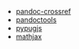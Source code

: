 * [pandoc-crossref](https://github.com/conda-forge/pandoc-crossref-feedstock)
* [pandoctools](https://github.com/conda-forge/pandoctools-feedstock)
* [pypugjs](https://github.com/conda-forge/pypugjs-feedstock)
* [mathjax](https://github.com/conda-forge/mathjax-feedstock)
